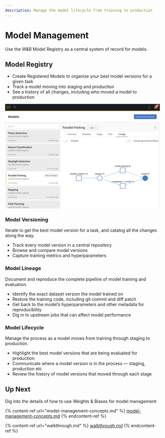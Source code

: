 ```yaml
---
description: Manage the model lifecycle from training to production
---
```


# Model Management

Use the W\&B Model Registry as a central system of record for models.

## Model Registry

* Create Registered Models to organize your best model versions for a given task
* Track a model moving into staging and production
* See a history of all changes, including who moved a model to production

![](<../../.gitbook/assets/image (1).png>)

### Model Versioning

Iterate to get the best model version for a task, and catalog all the changes along the way.

* Track every model version in a central repository
* Browse and compare model versions
* Capture training metrics and hyperparameters

### Model Lineage

Document and reproduce the complete pipeline of model training and evaluation.

* Identify the exact dataset version the model trained on
* Restore the training code, including git commit and diff patch
* Get back to the model’s hyperparameters and other metadata for reproducibility
* Dig in to upstream jobs that can affect model performance

### Model Lifecycle

Manage the process as a model moves from training through staging to production.

* Highlight the best model versions that are being evaluated for production
* Communicate where a model version is in the process — staging, production etc
* Review the history of model versions that moved through each stage

## Up Next

Dig into the details of how to use Weights & Biases for model management:

{% content-ref url="model-management-concepts.md" %}
[model-management-concepts.md](model-management-concepts.md)
{% endcontent-ref %}

{% content-ref url="walkthrough.md" %}
[walkthrough.md](walkthrough.md)
{% endcontent-ref %}
